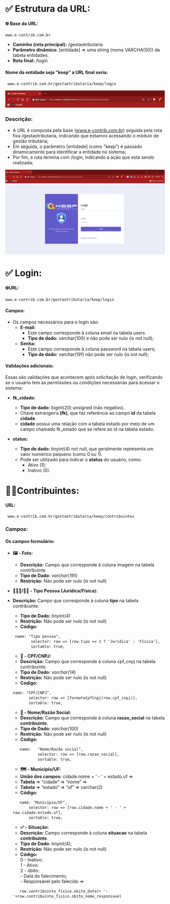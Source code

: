 #   ✅ Estrutura da URL:
####  🌐 Base da URL:
    www.e-contrib.com.br
*   **Caminho (rota principal):** /gestaotributaria
*   **Parâmetro dinâmico:** [entidade] ⇒  uma string (nome VARCHA(50)) da tabela entidades.
*   **Rota final:** /login

####    Nome da entidade seja "keep” a URL final seria:
     www.e-contrib.com.br/gestaotributaria/keep/login

![alt text](image.png)

###  Descrição:
*   A URL é composta pela base (www.e-contrib.com.br) seguida pela rota fixa /gestaotributaria, indicando que estamos acessando o módulo de gestão tributária;
*   Em seguida, o parâmetro [entidade] (como "keep”) é passado dinamicamente para identificar a entidade no sistema;
*   Por fim, a rota termina com /login, indicando a ação que está sendo realizada;

![alt text](image-1.png)
#   

#    ✅ Login:

####    🌐URL: 
    www.e-contrib.com.br/gestaotributaria/keep/login

#### Campos:
*   Os campos necessários para o login são:
    *   **E-mail:**
        *   Este campo corresponde à coluna email na tabela users.
        *   **Tipo de dado:** varchar(100)  e não pode ser nulo (is not null);
    *   **Senha:**
        *   Este campo corresponde à coluna password na tabela users;
        *   **Tipo de dado:** varchar(191) não pode ser nulo (is not null);

#### Validações adicionais:
Essas são validações que acontecem após solicitação de login, verificando se o usuário tem as permissões ou condições necessárias para acessar o sistema:

*   **fk_cidade:**
    *   **Tipo de dado:** bigint(20) unsigned  (não negativo).
    *   Chave estrangeira **(fk)**, que faz referência ao campo **id** da tabela **cidade**.
    *   **cidade** possui uma relação com a tabela estado por meio de um campo chamado fk_estado que se refere ao id na tabela estado.

*   **status:**
    *   **Tipo de dado:** tinyint(4) not null, que geralmente representa um valor numérico pequeno (como 0 ou 1).
    *   Pode ser utilizado para indicar o **status** do usuário, como:
        *   Ativo (1);
        *   Inativo (0).

#   

#   🙍🏼Contribuintes:
####    **URL:**
     www.e-contrib.com.br/gestaotributaria/keep/contribuintes

###  Campos:
####    Os campos formulário:
*   **🖼️ - Foto:**
    *   **Descrição:** Campo que corresponde à coluna imagem na tabela contribuinte.
    *   **Tipo de Dado:** *varchar(191)*
    *   **Restrição:** Não pode ser nulo (is not null)

*   **👨🏼‍💼/🙍🏼 - Tipo Pessoa (Jurídica/Física):**
*   **Descrição:** Campo que corresponde à coluna **tipo** na tabela contribuinte.
    *   **Tipo de Dado:** *tinyint(4)*
    *   **Restrição:** Não pode ser nulo (is not null)
    *   **Código:** 
    ~~~
     name: "Tipo pessoa",
            selector: row => [row.tipo == 1 ? 'Jurídica' : 'Física'],
            sortable: true,
    ~~~

    *   **🔢 - CPF/CNPJ:**
    *   **Descrição:**  Campo que corresponde à coluna cpf_cnpj na tabela contribuinte.
    *   **Tipo de Dado:** *varchar(14)*
    *   **Restrição:** Não pode ser nulo (is not null)
    *   **Código:**
     ~~~
     name: "CPF/CNPJ",
            selector: row => [formatoCpfCnpj(row.cpf_cnpj)],
            sortable: true,
      ~~~ 

    *   **🔡 - Nome/Razão Social:**
    *   **Descrição:**  Campo que corresponde à coluna **razao_social** na tabela **contribuinte**.
    *   **Tipo de Dado:** *varchar(100)*
    *   **Restrição:** Não pode ser nulo (is not null)
    *   **Código:**
     ~~~
        name:   "Nome/Razão social",
                selector: row => [row.razao_social],
                sortable: true,
      ~~~ 

    *   **🗺️ - Município/UF:**
    *   **União dos campos:** cidade.nome + ‘ - ‘ + estado.uf ⇒
    *   **Tabela**  ⇒  “cidade” ⇒ ”nome”     ⇒
    *   **Tabela**  ⇒  “estado” ⇒ ”uf”       ⇒ varchar(2) 
    *   **Código:**
     ~~~
        name: "Município/UF",
            selector: row => [row.cidade.nome + ' - ' + row.cidade.estado.uf],
            sortable: true,
      ~~~ 
      
    *   **✅ - Situação:**
    *   **Descrição:**  Campo corresponde à coluna **situacao** na tabela **contribuinte**.
    *   **Tipo de Dado:**  tinyint(4);
    *   **Restrição:** Não pode ser nulo (is not null)
    *   **Código:**<br>
            	0 - Inativo:<br> 
			    1 - Ativo: <br>
		 	    2 - óbito: <br>
                     - Data do falecimento;<br>
                     - Responsável pelo falecido ⇒ 
     ~~~
        row.contribuinte_fisico.obito_data)+ '- '+row.contribuinte_fisico.obito_nome_responsavel
      ~~~ 